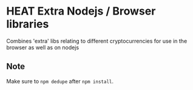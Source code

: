 # HEAT Extra Nodejs / Browser libraries

Combines 'extra' libs relating to different cryptocurrencies for use in the browser
as well as on nodejs

## Note

Make sure to `npm dedupe` after `npm install`.